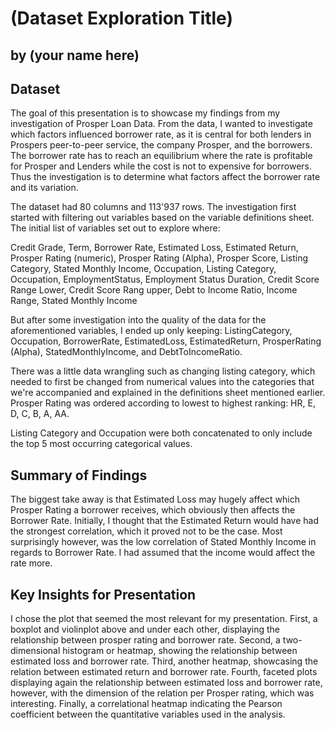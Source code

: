# (Dataset Exploration Title)
## by (your name here)


## Dataset

The goal of this presentation is to showcase my findings from my investigation of Prosper Loan Data.
From the data, I wanted to investigate which factors influenced borrower rate, as it is central for both lenders in Prospers peer-to-peer service, the company Prosper, and the borrowers. The borrower rate has to reach an equilibrium where the rate is profitable for Prosper and Lenders while the cost is not to expensive for borrowers.
Thus the investigation is to determine what factors affect the borrower rate and its variation.


The dataset had 80 columns and 113'937 rows.
The investigation first started with filtering out variables based on the variable definitions sheet.
The initial list of variables set out to explore where:

Credit Grade, Term, Borrower Rate, Estimated Loss, Estimated Return, Prosper Rating (numeric), Prosper Rating (Alpha), Prosper Score, Listing Category, Stated Monthly Income, Occupation, Listing Category, Occupation, EmploymentStatus, Employment Status Duration, Credit Score Range Lower, Credit Score Rang upper, Debt to Income Ratio, Income Range, Stated Monthly Income

But after some investigation into the quality of the data for the aforementioned variables, I ended up only keeping:
ListingCategory, Occupation, BorrowerRate, EstimatedLoss, EstimatedReturn, ProsperRating (Alpha), StatedMonthlyIncome, and DebtToIncomeRatio.

There was a little data wrangling such as changing listing category, which needed to first be changed from numerical values into the categories that we're accompanied and explained in the definitions sheet mentioned earlier.
Prosper Rating was ordered according to lowest to highest ranking: HR, E, D, C, B, A, AA.

Listing Category and Occupation were both concatenated to only include the top 5 most occurring categorical values.


## Summary of Findings

The biggest take away is that Estimated Loss may hugely affect which Prosper Rating a borrower receives, which obviously then affects the Borrower Rate. Initially, I thought that the Estimated Return would have had the strongest correlation, which it proved not to be the case. Most surprisingly however, was the low correlation of Stated Monthly Income in regards to Borrower Rate. I had assumed that the income would affect the rate more.


## Key Insights for Presentation

I chose the plot that seemed the most relevant for my presentation.
First, a boxplot and violinplot above and under each other, displaying the relationship between prosper rating and borrower rate.
Second, a two-dimensional histogram or heatmap, showing the relationship between estimated loss and borrower rate.
Third, another heatmap, showcasing the relation between estimated return and borrower rate.
Fourth, faceted plots displaying again the relationship between estimated loss and borrower rate, however, with the dimension of the relation per Prosper rating, which was interesting.
Finally, a correlational heatmap indicating the Pearson coefficient between the quantitative variables used in the analysis.
